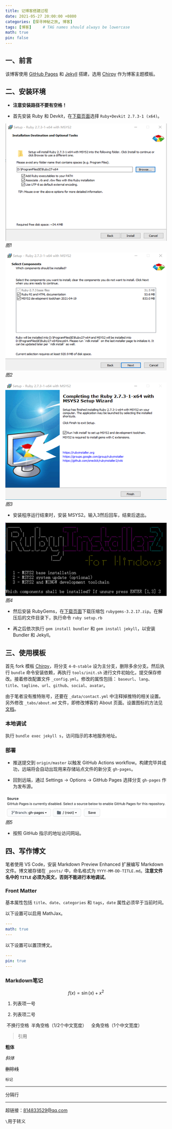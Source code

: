 ```yaml
---
title: 记博客搭建过程
date: 2021-05-27 20:00:00 +0800
categories: [探寻神秘之旅, 博客]
tags: [博客]     # TAG names should always be lowercase
math: true
pin: false
---
```


## 一、前言

该博客使用 [GitHub Pages](https://docs.github.com/en/pages) 和 [Jekyll](https://jekyllrb.com/) 搭建，选用 [Chirpy](https://chirpy.cotes.info/) 作为博客主题模板。

## 二、安装环境

* **注意安装路径不要有空格！**

* 首先安装 Ruby 和 Devkit，在[下载页面](https://rubyinstaller.org/downloads/)选择 `Ruby+Devkit 2.7.3-1 (x64)`。

![图1](/assets/img/posts/2021-05-27/2021-05-27-1.png)
_图1_

![图2](/assets/img/posts/2021-05-27/2021-05-27-2.png)
_图2_

![图3](/assets/img/posts/2021-05-27/2021-05-27-3.png)
_图3_

* 安装程序运行结束时，安装 MSYS2。输入3然后回车，结束后退出。

![图4](/assets/img/posts/2021-05-27/2021-05-27-4.png)
_图4_

* 然后安装 RubyGems，在[下载页面](https://rubygems.org/pages/download)下载压缩包 `rubygems-3.2.17.zip`。在解压后的文件目录下，执行命令 `ruby setup.rb`

* 再之后依次执行 `gem install bundler` 和 `gem install jekyll`，以安装 Bundler 和 Jekyll。

## 三、使用模板

首先 fork 模板 [Chirpy](https://github.com/cotes2020/jekyll-theme-chirpy)，将分支 `4-0-stable` 设为主分支，删除多余分支。然后执行 ```bundle``` 命令安装依赖，再执行 ```tools/init.sh``` 进行文件初始化，提交保存修改。接着修改配置文件 `_config.yml`。修改的属性包括： `baseurl`、`lang`、`title`、`tagline`、`url`、`github`、`social`、`avatar`。

由于笔者没有推特账号，还要在 `_data/contact.yml` 中注释掉推特的相关设置。另外修改 `_tabs/about.md` 文件，即修改博客的 About 页面。设置图标的方法见[文档](https://chirpy.cotes.info/posts/customize-the-favicon/)。

### 本地调试

执行 `bundle exec jekyll s`，访问指示的本地服务地址。

### 部署

* 推送提交到 `origin/master` 以触发 GitHub Actions workflow。构建完毕并成功，远端将会自动出现用来存储站点文件的新分支 `gh-pages`。

* 回到远端，通过 Settings → Options → GitHub Pages 选择分支 `gh-pages` 作为发布源。

![图5](/assets/img/posts/2021-05-27/2021-05-27-5.png)
_图5_

* 按照 GitHub 指示的地址访问网站。

## 四、写作博文

笔者使用 VS Code，安装 Markdown Preview Enhanced 扩展编写 Markdown 文件。博文被存储在 `_posts/` 中，命名格式为 `YYYY-MM-DD-TITLE.md`。**注意文件名中的 `TITLE` 必须为英文，否则不能进行本地调试**。

### Front Matter

基本属性包括 `title`、`date`、`categories` 和 `tags`，`date` 属性必须早于当前时间。

以下设置可以启用 MathJax。

```yaml
---
math: true
---
```

以下设置可以置顶博文。

```yaml
---
pin: true
---
```

### Markdown笔记

$$f(x)=\sin(x)+x^2$$

1. 列表项一号

2. 列表项二号

&nbsp;不换行空格&ensp;半角空格（1/2个中文宽度）&emsp;全角空格（1个中文宽度）

> 引用

**粗体**

*斜体*

~~删除线~~

`标记`

---

分隔行

---

超链接：<814833529@qq.com>


`\`用于转义
